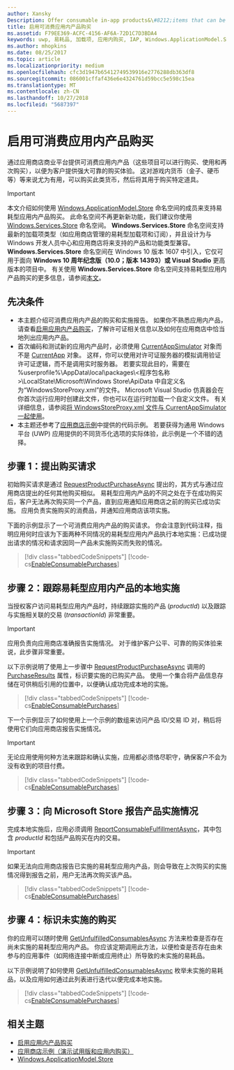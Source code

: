```yaml
---
author: Xansky
Description: Offer consumable in-app products&\#8212;items that can be purchased, used, and purchased again&\#8212;through the Store commerce platform to provide your customers with a purchase experience that is both robust and reliable.
title: 启用可消费应用内产品购买
ms.assetid: F79EE369-ACFC-4156-AF6A-72D1C7D3BDA4
keywords: uwp, 易耗品, 加载项, 应用内购买, IAP, Windows.ApplicationModel.Store
ms.author: mhopkins
ms.date: 08/25/2017
ms.topic: article
ms.localizationpriority: medium
ms.openlocfilehash: cfc3d1947b65412749539916e2776288db363df8
ms.sourcegitcommit: 086001cffaf436e6e4324761d59bcc5e598c15ea
ms.translationtype: MT
ms.contentlocale: zh-CN
ms.lasthandoff: 10/27/2018
ms.locfileid: "5687397"
---
```

# <a name="enable-consumable-in-app-product-purchases"></a>启用可消费应用内产品购买

通过应用商店商业平台提供可消费应用内产品（这些项目可以进行购买、使用和再次购买），以便为客户提供强大可靠的购买体验。 这对游戏内货币（金子、硬币等）等来说尤为有用，可以购买此类货币，然后将其用于购买特定道具。

> [!IMPORTANT]
> 本文介绍如何使用 [Windows.ApplicationModel.Store](https://msdn.microsoft.com/library/windows/apps/windows.applicationmodel.store.aspx) 命名空间的成员来支持易耗型应用内产品购买。 此命名空间不再更新新功能，我们建议你使用 [Windows.Services.Store](https://msdn.microsoft.com/library/windows/apps/windows.services.store.aspx) 命名空间。 **Windows.Services.Store** 命名空间支持最新的加载项类型（如应用商店管理的易耗型加载项和订阅），并且设计为与 Windows 开发人员中心和应用商店将来支持的产品和功能类型兼容。 **Windows.Services.Store** 命名空间在 Windows 10 版本 1607 中引入，它仅可用于面向 **Windows 10 周年纪念版（10.0；版本 14393）或 Visual Studio** 更高版本的项目中。 有关使用 **Windows.Services.Store** 命名空间支持易耗型应用内产品购买的更多信息，请参阅[本文](enable-consumable-add-on-purchases.md)。

## <a name="prerequisites"></a>先决条件

-   本主题介绍可消费应用内产品的购买和实施报告。 如果你不熟悉应用内产品，请查看[启用应用内产品购买](enable-in-app-product-purchases.md)，了解许可证相关信息以及如何在应用商店中恰当地列出应用内产品。
-   首次编码和测试新的应用内产品时，必须使用 [CurrentAppSimulator](https://docs.microsoft.com/uwp/api/Windows.ApplicationModel.Store.CurrentAppSimulator) 对象而不是 [CurrentApp](https://docs.microsoft.com/uwp/api/Windows.ApplicationModel.Store.CurrentApp) 对象。 这样，你可以使用对许可证服务器的模拟调用验证许可证逻辑，而不是调用实时服务器。 若要实现此目的，需要在 %userprofile%\\AppData\\local\\packages\\&lt;程序包名称&gt;\\LocalState\\Microsoft\\Windows Store\\ApiData 中自定义名为“WindowsStoreProxy.xml”的文件。 Microsoft Visual Studio 仿真器会在你首次运行应用时创建此文件，你也可以在运行时加载一个自定义文件。 有关详细信息，请参阅[将 WindowsStoreProxy.xml 文件与 CurrentAppSimulator 一起使用](in-app-purchases-and-trials-using-the-windows-applicationmodel-store-namespace.md#proxy)。
-   本主题还参考了[应用商店示例](https://github.com/Microsoft/Windows-universal-samples/tree/win10-1507/Samples/Store)中提供的代码示例。 若要获得为通用 Windows 平台 (UWP) 应用提供的不同货币化选项的实际体验，此示例是一个不错的选择。

## <a name="step-1-making-the-purchase-request"></a>步骤 1：提出购买请求

初始购买请求是通过 [RequestProductPurchaseAsync](https://docs.microsoft.com/uwp/api/windows.applicationmodel.store.currentapp.requestproductpurchaseasync) 提出的，其方式与通过应用商店提出的任何其他购买相似。 易耗型应用内产品的不同之处在于在成功购买后，客户无法再次购买同一个产品，直到应用通知应用商店之前的购买已成功实施。 应用负责实施购买的消费品，并通知应用商店该项实施。

下面的示例显示了一个可消费应用内产品的购买请求。 你会注意到代码注释，指明应用何时应该为下面两种不同情况的易耗型应用内产品执行本地实施：已成功提出请求的情况和请求因同一产品未实施购买而失败的情况。

> [!div class="tabbedCodeSnippets"]
[!code-cs[EnableConsumablePurchases](./code/InAppPurchasesAndLicenses/cs/EnableConsumablePurchases.cs#MakePurchaseRequest)]

## <a name="step-2-tracking-local-fulfillment-of-the-consumable"></a>步骤 2：跟踪易耗型应用内产品的本地实施

当授权客户访问易耗型应用内产品时，持续跟踪实施的产品 (*productId*) 以及跟踪与实施相关联的交易 (*transactionId*) 非常重要。

> [!IMPORTANT]
> 应用负责向应用商店准确报告实施情况。 对于维护客户公平、可靠的购买体验来说，此步骤非常重要。

以下示例说明了使用上一步骤中 [RequestProductPurchaseAsync](https://docs.microsoft.com/uwp/api/windows.applicationmodel.store.currentapp.requestproductpurchaseasync) 调用的 [PurchaseResults](https://msdn.microsoft.com/library/windows/apps/dn263392) 属性，标识要实施的已购买产品。 使用一个集合将产品信息存储在可供稍后引用的位置中，以便确认成功完成本地的实施。

> [!div class="tabbedCodeSnippets"]
[!code-cs[EnableConsumablePurchases](./code/InAppPurchasesAndLicenses/cs/EnableConsumablePurchases.cs#GrantFeatureLocally)]

下一个示例显示了如何使用上一个示例的数组来访问产品 ID/交易 ID 对，稍后将使用它们向应用商店报告实施情况。

> [!IMPORTANT]
> 无论应用使用何种方法来跟踪和确认实施，应用都必须恪尽职守，确保客户不会为没有收到的项目付费。

> [!div class="tabbedCodeSnippets"]
[!code-cs[EnableConsumablePurchases](./code/InAppPurchasesAndLicenses/cs/EnableConsumablePurchases.cs#IsLocallyFulfilled)]

## <a name="step-3-reporting-product-fulfillment-to-the-store"></a>步骤 3：向 Microsoft Store 报告产品实施情况

完成本地实施后，应用必须调用 [ReportConsumableFulfillmentAsync](https://docs.microsoft.com/uwp/api/windows.applicationmodel.store.currentapp.reportconsumablefulfillmentasync)，其中包含 *productId* 和包括产品购买在内的交易。

> [!IMPORTANT]
> 如果无法向应用商店报告已实施的易耗型应用内产品，则会导致在上次购买的实施情况得到报告之前，用户无法再次购买该产品。

> [!div class="tabbedCodeSnippets"]
[!code-cs[EnableConsumablePurchases](./code/InAppPurchasesAndLicenses/cs/EnableConsumablePurchases.cs#ReportFulfillment)]

## <a name="step-4-identifying-unfulfilled-purchases"></a>步骤 4：标识未实施的购买

你的应用可以随时使用 [GetUnfulfilledConsumablesAsync](https://docs.microsoft.com/uwp/api/windows.applicationmodel.store.currentapp.getunfulfilledconsumablesasync) 方法来检查是否存在尚未实施的易耗型应用内产品。 你应该定期调用此方法，以便检查是否存在由未参与的应用事件（如网络连接中断或应用终止）所导致的未实施的易耗品。

以下示例说明了如何使用 [GetUnfulfilledConsumablesAsync](https://docs.microsoft.com/uwp/api/windows.applicationmodel.store.currentapp.getunfulfilledconsumablesasync) 枚举未实施的易耗品，以及应用如何通过此列表进行迭代以便完成本地实施。

> [!div class="tabbedCodeSnippets"]
[!code-cs[EnableConsumablePurchases](./code/InAppPurchasesAndLicenses/cs/EnableConsumablePurchases.cs#GetUnfulfilledConsumables)]

## <a name="related-topics"></a>相关主题

* [启用应用内产品购买](enable-in-app-product-purchases.md)
* [应用商店示例（演示试用版和应用内购买）](https://github.com/Microsoft/Windows-universal-samples/tree/win10-1507/Samples/Store)
* [Windows.ApplicationModel.Store](https://msdn.microsoft.com/library/windows/apps/br225197)
 

 
